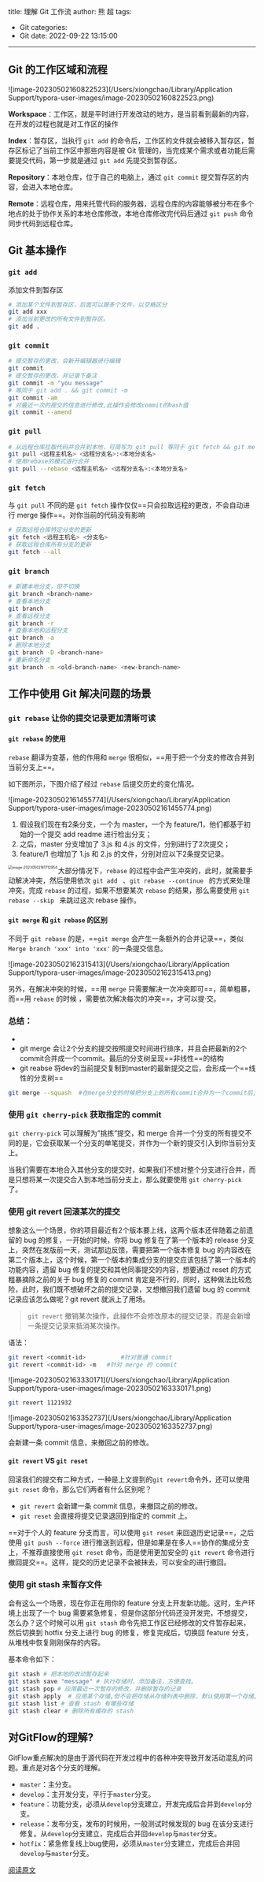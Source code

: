 title: 理解 Git 工作流
author: 熊 超
tags:
  - Git
categories:
  - Git
date: 2022-09-22 13:15:00
---
<!--more-->


## Git 的工作区域和流程

![image-20230502160822523](/Users/xiongchao/Library/Application Support/typora-user-images/image-20230502160822523.png)

**Workspace**：工作区，就是平时进行开发改动的地方，是当前看到最新的内容，在开发的过程也就是对工作区的操作

**Index**：暂存区，当执行 `git add` 的命令后，工作区的文件就会被移入暂存区，暂存区标记了当前工作区中那些内容是被 Git 管理的，当完成某个需求或者功能后需要提交代码，第一步就是通过 `git add` 先提交到暂存区。

**Repository**：本地仓库，位于自己的电脑上，通过 `git commit` 提交暂存区的内容，会进入本地仓库。

**Remote**：远程仓库，用来托管代码的服务器，远程仓库的内容能够被分布在多个地点的处于协作关系的本地仓库修改，本地仓库修改完代码后通过 `git push` 命令同步代码到远程仓库。



## Git 基本操作

### `git add`

添加文件到暂存区

```bash
# 添加某个文件到暂存区，后面可以跟多个文件，以空格区分
git add xxx
# 添加当前更改的所有文件到暂存区。
git add .
```

### `git commit`

```bash
# 提交暂存的更改，会新开编辑器进行编辑
git commit 
# 提交暂存的更改，并记录下备注
git commit -m "you message"
# 等同于 git add . && git commit -m
git commit -am
# 对最近一次的提交的信息进行修改,此操作会修改commit的hash值
git commit --amend
```

### `git pull`

```bash
# 从远程仓库拉取代码并合并到本地，可简写为 git pull 等同于 git fetch && git merge 
git pull <远程主机名> <远程分支名>:<本地分支名>
# 使用rebase的模式进行合并
git pull --rebase <远程主机名> <远程分支名>:<本地分支名>
```

### `git fetch`

与 `git pull` 不同的是 `git fetch` 操作仅仅==只会拉取远程的更改，不会自动进行 merge 操作==。对你当前的代码没有影响

```bash
# 获取远程仓库特定分支的更新
git fetch <远程主机名> <分支名>
# 获取远程仓库所有分支的更新
git fetch --all
```

### `git branch`

```bash
# 新建本地分支，但不切换
git branch <branch-name> 
# 查看本地分支
git branch
# 查看远程分支
git branch -r
# 查看本地和远程分支
git branch -a
# 删除本地分支
git branch -D <branch-nane>
# 重新命名分支
git branch -m <old-branch-name> <new-branch-name>
```





## 工作中使用 Git 解决问题的场景

### `git rebase` 让你的提交记录更加清晰可读

#### `git rebase` 的使用

`rebase` 翻译为变基，他的作用和 `merge` 很相似，==用于把一个分支的修改合并到当前分支上==。

如下图所示，下图介绍了经过 `rebase` 后提交历史的变化情况。

![image-20230502161455774](/Users/xiongchao/Library/Application Support/typora-user-images/image-20230502161455774.png)

1. 假设我们现在有2条分支，一个为 master，一个为 feature/1，他们都基于初始的一个提交 add readme 进行检出分支；
2. 之后，master 分支增加了 3.js 和 4.js 的文件，分别进行了2次提交；
3. feature/1 也增加了 1.js 和 2.js 的文件，分别对应以下2条提交记录。

<img src="/Users/xiongchao/Library/Application Support/typora-user-images/image-20230502161712954.png" alt="image-20230502161712954" style="zoom:50%;" align="left"/>

大部分情况下，`rebase` 的过程中会产生冲突的，此时，就需要手动解决冲突，然后使用依次 `git add ` 、`git rebase --continue ` 的方式来处理冲突，完成 `rebase` 的过程，如果不想要某次 `rebase` 的结果，那么需要使用 `git rebase --skip ` 来跳过这次 rebase 操作。



#### `git merge` 和 `git rebase` 的区别

不同于 `git rebase` 的是，==`git merge` 会产生一条额外的合并记录==，类似 `Merge branch 'xxx' into 'xxx'` 的一条提交信息。

![image-20230502162315413](/Users/xiongchao/Library/Application Support/typora-user-images/image-20230502162315413.png)

另外，在解决冲突的时候，==用 `merge` 只需要解决一次冲突即可==，简单粗暴，而==用 `rebase` 的时候 ，需要依次解决每次的冲突==，才可以提·交。

### 总结：

- 
- git merge 会让2个分支的提交按照提交时间进行排序，并且会把最新的2个commit合并成一个commit。最后的分支树呈现==非线性==的结构
- git reabse 将dev的当前提交复制到master的最新提交之后，会形成一个==线性的分支树==

```bash
git merge --squash  #在merge分支的时候把分支上的所有commit合并为一个commit后,再merge到目标分支。
```



### 使用 `git cherry-pick` 获取指定的 commit

`git cherry-pick` 可以理解为”挑拣”提交，和 merge 合并一个分支的所有提交不同的是，它会获取某一个分支的单笔提交，并作为一个新的提交引入到你当前分支上。

当我们需要在本地合入其他分支的提交时，如果我们不想对整个分支进行合并，而是只想将某一次提交合入到本地当前分支上，那么就要使用 `git cherry-pick` 了。





### 使用 git revert 回滚某次的提交

想象这么一个场景，你的项目最近有2个版本要上线，这两个版本还伴随着之前遗留的 bug 的修复，一开始的时候，你将 bug 修复在了第一个版本的 release 分支上，突然在发版前一天，测试那边反馈，需要把第一个版本修复 bug 的内容改在第二个版本上，这个时候，第一个版本的集成分支的提交应该包括了第一个版本的功能内容，遗留 bug 修复的提交和其他同事提交的内容，想要通过 reset 的方式粗暴摘除之前的关于 bug 修复的 commit 肯定是不行的，同时，这种做法比较危险，此时，我们既不想破坏之前的提交记录，又想撤回我们遗留 bug 的 commit 记录应该怎么做呢？git revert 就派上了用场。

> `git revert` 撤销某次操作，此操作不会修改原本的提交记录，而是会新增一条提交记录来抵消某次操作。

语法： 

```bash
git revert <commit-id>  		#针对普通 commit
git revert <commit-id> -m  	#针对 merge 的 commit
```

![image-20230502163330171](/Users/xiongchao/Library/Application Support/typora-user-images/image-20230502163330171.png)

```bash
git revert 1121932
```

![image-20230502163352737](/Users/xiongchao/Library/Application Support/typora-user-images/image-20230502163352737.png)

会新建一条 commit 信息，来撤回之前的修改。



#### `git revert` VS `git reset`

回滚我们的提交有二种方式，一种是上文提到的`git revert`命令外，还可以使用 `git reset` 命令，那么它们两者有什么区别呢？

- `git revert` 会新建一条 commit 信息，来撤回之前的修改。
- `git reset` 会直接将提交记录退回到指定的 commit 上。

==对于个人的 feature 分支而言，可以使用 `git reset` 来回退历史记录==，之后使用 `git push --force` 进行推送到远程，但是如果是在多人==协作的集成分支上，不推荐直接使用 `git reset` 命令，而是使用更加安全的 `git revert` 命令进行撤回提交==。这样，提交的历史记录不会被抹去，可以安全的进行撤回。



### 使用 git stash 来暂存文件

会有这么一个场景，现在你正在用你的 feature 分支上开发新功能。这时，生产环境上出现了一个 bug 需要紧急修复，但是你这部分代码还没开发完，不想提交，怎么办？这个时候可以用 `git stash` 命令先把工作区已经修改的文件暂存起来，然后切换到 hotfix 分支上进行 bug 的修复，修复完成后，切换回 feature 分支，从堆栈中恢复刚刚保存的内容。

基本命令如下：

```bash
git stash # 把本地的改动暂存起来
git stash save "message" # 执行存储时，添加备注，方便查找。
git stash pop # 应用最近一次暂存的修改，并删除暂存的记录
git stash apply  # 应用某个存储,但不会把存储从存储列表中删除，默认使用第一个存储,即 stash@{0}，如果要使用其他个，git stash apply stash@{$num} 。
git stash list # 查看 stash 有哪些存储
git stash clear # 删除所有缓存的 stash
```





## 对GitFlow的理解?

GitFlow重点解决的是由于源代码在开发过程中的各种冲突导致开发活动混乱的问题。重点是对各个分支的理解。

- `master`：主分支。
- `develop`：主开发分支，平行于`master`分支。
- `feature`：功能分支，必须从`develop`分支建立，开发完成后合并到`develop`分支。
- `release`：发布分支，发布的时候用，一般测试时候发现的 bug 在该分支进行修复。从`develop`分支建立，完成后合并回`develop`与`master`分支。
- `hotfix`：紧急修复线上bug使用，必须从`master`分支建立，完成后合并回`develop`与`master`分支。



[阅读原文](https://juejin.cn/post/7196630860811075642)

